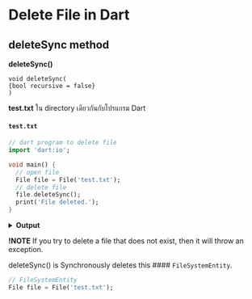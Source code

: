 # Delete File in Dart
## deleteSync method
 **deleteSync()** 
 ```
void deleteSync(
{bool recursive = false}
)
```

 **test.txt** ใน directory เดียวกันกับโปรแกรม Dart

 #### `test.txt`
```dart
// dart program to delete file
import 'dart:io';

void main() {
  // open file
  File file = File('test.txt');
  // delete file
  file.deleteSync();
  print('File deleted.');
}
```
<details>
<summary><strong>Output</strong></summary>
<pre>
<code>File deleted.</code>
</pre>
</details>

**!NOTE** If you try to delete a file that does not exist, then it will throw an exception.


deleteSync() is Synchronously deletes this  #### `FileSystemEntity`.

```dart
// FileSystemEntity
File file = File('test.txt');
```

